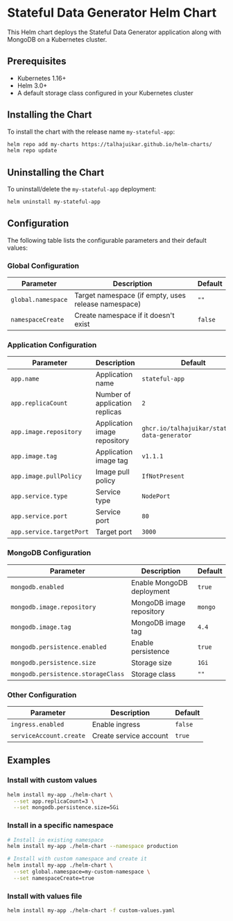 # Stateful Data Generator Helm Chart

This Helm chart deploys the Stateful Data Generator application along with MongoDB on a Kubernetes cluster.

## Prerequisites

- Kubernetes 1.16+
- Helm 3.0+
- A default storage class configured in your Kubernetes cluster

## Installing the Chart

To install the chart with the release name `my-stateful-app`:

```bash
helm repo add my-charts https://talhajuikar.github.io/helm-charts/
helm repo update
```

## Uninstalling the Chart

To uninstall/delete the `my-stateful-app` deployment:

```bash
helm uninstall my-stateful-app
```

## Configuration

The following table lists the configurable parameters and their default values:

### Global Configuration

| Parameter | Description | Default |
|-----------|-------------|---------|
| `global.namespace` | Target namespace (if empty, uses release namespace) | `""` |
| `namespaceCreate` | Create namespace if it doesn't exist | `false` |

### Application Configuration

| Parameter | Description | Default |
|-----------|-------------|---------|
| `app.name` | Application name | `stateful-app` |
| `app.replicaCount` | Number of application replicas | `2` |
| `app.image.repository` | Application image repository | `ghcr.io/talhajuikar/stateful-data-generator` |
| `app.image.tag` | Application image tag | `v1.1.1` |
| `app.image.pullPolicy` | Image pull policy | `IfNotPresent` |
| `app.service.type` | Service type | `NodePort` |
| `app.service.port` | Service port | `80` |
| `app.service.targetPort` | Target port | `3000` |

### MongoDB Configuration

| Parameter | Description | Default |
|-----------|-------------|---------|
| `mongodb.enabled` | Enable MongoDB deployment | `true` |
| `mongodb.image.repository` | MongoDB image repository | `mongo` |
| `mongodb.image.tag` | MongoDB image tag | `4.4` |
| `mongodb.persistence.enabled` | Enable persistence | `true` |
| `mongodb.persistence.size` | Storage size | `1Gi` |
| `mongodb.persistence.storageClass` | Storage class | `""` |

### Other Configuration

| Parameter | Description | Default |
|-----------|-------------|---------|
| `ingress.enabled` | Enable ingress | `false` |
| `serviceAccount.create` | Create service account | `true` |

## Examples

### Install with custom values

```bash
helm install my-app ./helm-chart \
  --set app.replicaCount=3 \
  --set mongodb.persistence.size=5Gi
```

### Install in a specific namespace

```bash
# Install in existing namespace
helm install my-app ./helm-chart --namespace production

# Install with custom namespace and create it
helm install my-app ./helm-chart \
  --set global.namespace=my-custom-namespace \
  --set namespaceCreate=true
```

### Install with values file

```bash
helm install my-app ./helm-chart -f custom-values.yaml
```
